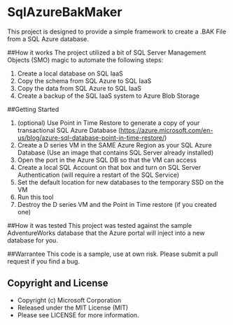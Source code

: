 # SqlAzureBakMaker
This project is designed to provide a simple framework to create a .BAK File from a SQL Azure database. 

##How it works
The project utilized a bit of SQL Server Management Objects (SMO) magic to automate the following steps:

1. Create a local database on SQL IaaS
2. Copy the schema from SQL Azure to SQL IaaS
3. Copy the data from SQL Azure to SQL IaaS
4. Create a backup of the SQL IaaS system to Azure Blob Storage

##Getting Started

1. (optional) Use Point in Time Restore to generate a copy of your transactional SQL Azure Database (https://azure.microsoft.com/en-us/blog/azure-sql-database-point-in-time-restore/)
2. Create a D series VM in the SAME Azure Region as your SQL Azure Database (Use an image that contains SQL Server already installed)
3. Open the port in the Azure SQL DB so that the VM can access
4. Create a local SQL Account on that box and turn on SQL Server Authentication  (will require a restart of the SQL Service)
5. Set the default location for new databases to the temporary SSD on the VM
6. Run this tool
7. Destroy the D series VM and the Point in Time restore (if you created one)

##How it was tested
This project was tested against the sample AdventureWorks database that the Azure portal will inject into a new database for you. 

##Warrantee
This code is a sample, use at own risk. Please submit a pull request if you find a bug. 

## Copyright and License
- Copyright (c) Microsoft Corporation
- Released under the MIT License (MIT)
- Please see LICENSE for more information.
